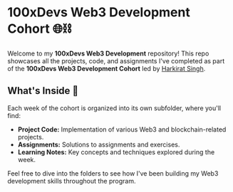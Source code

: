 # 100xDevs Web3 Development Cohort 🌐⛓️

Welcome to my **100xDevs Web3 Development** repository! This repo showcases all the projects, code, and assignments I've completed as part of the **100xDevs Web3 Development Cohort** led by [Harkirat Singh](https://github.com/harkiratSingh).

## What's Inside 📂

Each week of the cohort is organized into its own subfolder, where you'll find:
- **Project Code:** Implementation of various Web3 and blockchain-related projects.
- **Assignments:** Solutions to assignments and exercises.
- **Learning Notes:** Key concepts and techniques explored during the week.

Feel free to dive into the folders to see how I've been building my Web3 development skills throughout the program.
